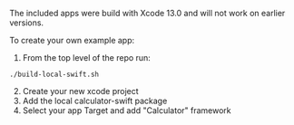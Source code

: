 The included apps were build with Xcode 13.0 and will not work on earlier versions.

To create your own example app:

1. From the top level of the repo run:
```shell
./build-local-swift.sh
```
2. Create your new xcode project
3. Add the local calculator-swift package
4. Select your app Target and add "Calculator" framework
